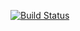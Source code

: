 [![Build Status](https://travis-ci.org/TuristMO/turistmo.svg?branch=master)](https://travis-ci.org/TuristMO/turistmo)

